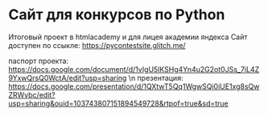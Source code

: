 # Сайт для конкурсов по Python
Итоговый проект в htmlacademy и для лицея академии яндекса
Сайт доступен по ссыкле: https://pycontestsite.glitch.me/

паспорт проекта: https://docs.google.com/document/d/1vIgU5lKSHg4Yn4u2G2ot0JSs_7iL4Z9YxwQrsQ0WctA/edit?usp=sharing \n
презентация: https://docs.google.com/presentation/d/1QXtwT5Qq1WgwSQj0iUE1xg8sQwZRWvbc/edit?usp=sharing&ouid=103743807151894549728&rtpof=true&sd=true
